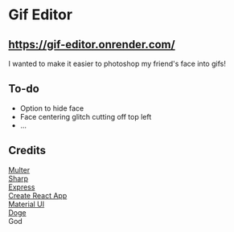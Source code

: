 # Gif Editor

## https://gif-editor.onrender.com/

I wanted to make it easier to photoshop my friend's face into gifs!

## To-do

- Option to hide face
- Face centering glitch cutting off top left
- ...

## Credits

[Multer](https://github.com/expressjs/multer)  
[Sharp](https://sharp.pixelplumbing.com/)  
[Express](https://expressjs.com/)  
[Create React App](https://github.com/facebook/create-react-app)  
[Material UI](https://mui.com/)  
[Doge](https://i.imgur.com/AOVMsp7b.jpg)  
God